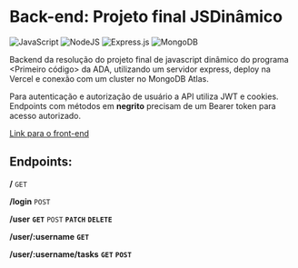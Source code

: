 # Back-end: Projeto final JSDinâmico
![JavaScript](https://img.shields.io/badge/javascript-%23323330.svg?style=for-the-badge&logo=javascript&logoColor=%23F7DF1E)
![NodeJS](https://img.shields.io/badge/node.js-6DA55F?style=for-the-badge&logo=node.js&logoColor=white)
![Express.js](https://img.shields.io/badge/express.js-%23404d59.svg?style=for-the-badge&logo=express&logoColor=%2361DAFB)
![MongoDB](https://img.shields.io/badge/MongoDB-%234ea94b.svg?style=for-the-badge&logo=mongodb&logoColor=white)

Backend da resolução do projeto final de javascript dinâmico do programa <Primeiro código> da ADA, utilizando um servidor express, deploy na Vercel e conexão com um cluster no MongoDB Atlas.  

Para autenticação e autorização de usuário a API utiliza JWT e cookies. Endpoints com métodos em **negrito** precisam de um Bearer token para acesso autorizado.

[Link para o front-end](https://github.com/IMenezes-GH/frontend-jsdinamico)

## Endpoints:

**/**  <code>GET</code>  

**/login** <code>POST</code>    

**/user** <code>**GET**</code> <code>POST</code> <code>**PATCH**</code> <code>**DELETE**</code>  

**/user/:username** <code>**GET**</code>  

**/user/:username/tasks** <code>**GET**</code> <code>**POST**</code>   
